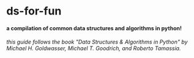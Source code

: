 # ds-for-fun

#### a compilation of common data structures and algorithms in python!

###### this guide follows the book "Data Structures & Algorithms in Python" by Michael H. Goldwasser, Michael T. Goodrich, and Roberto Tamassia.
